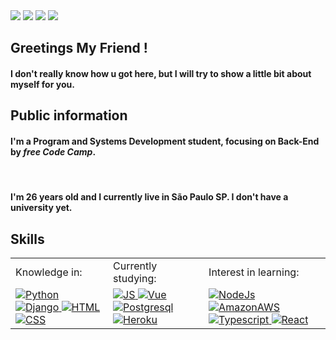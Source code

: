 <!-- Header -->
<div>
    <a target='_blank' href="https://dev-daniel.herokuapp.com">
        <img src="https://img.shields.io/badge/Heroku-430098?style=for-the-badge&logo=heroku&logoColor=white"></a>
    <a target='_blank' href="https://linkedin.com/in/daniel-oli">
        <img src="https://img.shields.io/badge/LinkedIn-0077B5?style=for-the-badge&logo=linkedin&logoColor=white"></a>
    <a target='_blank' href="https://twitter.com/DevDaniiel">
        <img src="https://img.shields.io/badge/Twitter-1DA1F2?style=for-the-badge&logo=twitter&logoColor=white"></a>
    <a target='_blank' href="https://wa.me/5511948222885">
        <img src="https://img.shields.io/badge/WhatsApp-25D366?style=for-the-badge&logo=whatsapp&logoColor=white"></a>
</div>
    

<!-- Greetings Section -->
<div align="left">
    <h2>Greetings My Friend !</h2>    
    <h4>I don't really know how u got here, but I will try to show a little bit about myself for you.</h4>
</div>
    

<!-- Information section -->
<div align="left">
    <h2>Public information</h2>
    <h4>I'm a Program and Systems Development student, focusing on Back-End by <i>free Code Camp</i>.</h4><br>
    <h4>I'm 26 years old and I currently live in São Paulo SP. I don't have a university yet.</h4>
</div>
    

<!-- Skills section -->
<div align="left">
    <table>     
        <tr>
            <h2 align="left">Skills</h2>
            <td align="left">Knowledge in:</td>
            <td align="left">Currently studying:</td>
            <td align="left">Interest in learning:</td>
        </tr>
        <tr>
            <td align="left">
                <a href="#">
                <img title="Python" alt="Python" src="https://img.shields.io/badge/Python-3776AB?style=for-the-badge&logo=python&logoColor=white"> 
                <img tittle="Django" alt="Django" src="https://img.shields.io/badge/Django-092E20?style=for-the-badge&logo=django&logoColor=white">
                <img title="HTML5" alt="HTML" src="https://img.shields.io/badge/HTML5-E34F26?style=for-the-badge&logo=html5&logoColor=white">
                <img title="CSS3" alt="CSS" src="https://img.shields.io/badge/CSS3-1572B6?style=for-the-badge&logo=css3&logoColor=white">
                </a>
            </td>               
            <td align="left">
                <a href="#">
                <img title="JavaScript" alt="JS" src="https://img.shields.io/badge/JavaScript-F7DF1E?style=for-the-badge&logo=javascript&logoColor=black">
                <img title="Vue" alt="Vue" src="https://img.shields.io/badge/Vue.js-35495E?style=for-the-badge&logo=vue.js&logoColor=4FC08D">
                <img title="Postgresql" alt="Postgresql" src="https://img.shields.io/badge/PostgreSQL-316192?style=for-the-badge&logo=postgresql&logoColor=white">
                <img title="Heroku" alt="Heroku" src="https://img.shields.io/badge/Heroku-430098?style=for-the-badge&logo=heroku&logoColor=white">
                </a>
            </td>
            <td align="left">
                <a href="#">
                <img title="NodeJs" alt="NodeJs" src="https://img.shields.io/badge/Node.js-43853D?style=for-the-badge&logo=node.js&logoColor=white">
                <img title="AmazonAWS" alt="AmazonAWS" src="https://img.shields.io/badge/Amazon_AWS-232F3E?style=for-the-badge&logo=amazon-aws&logoColor=white">
                <img title="TypeScript" alt="Typescript" src="https://img.shields.io/badge/TypeScript-007ACC?style=for-the-badge&logo=typescript&logoColor=white">
                <img title="React" alt="React" src="https://img.shields.io/badge/React-20232A?style=for-the-badge&logo=react&logoColor=61DAFB">
                </a>
            </td>
        </tr>
    </table>
</div>
